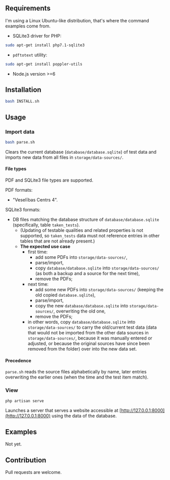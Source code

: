 ## Requirements

I'm using a Linux Ubuntu-like distribution, that's where the command examples come from.

* SQLite3 driver for PHP:
```bash
sudo apt-get install php7.1-sqlite3
```
* `pdftotext` utility:
```bash
sudo apt-get install poppler-utils
```

* Node.js version >=6

## Installation

```bash
bash INSTALL.sh
```

## Usage

### Import data

```bash
bash parse.sh
```

Clears the current database (`database/database.sqlite`) of test data and imports new data from all files in `storage/data-sources/`.

#### File types

PDF and SQLite3 file types are supported.

PDF formats:
* "Veselības Centrs 4".

SQLite3 formats:
* DB files matching the database structure of `database/database.sqlite` (specifically, table `taken_tests`).
  * (Updating of testable qualities and related properties is not supported, so `taken_tests` data must not reference entries in other tables that are not already present.) 
  * __The expected use case__
    * first time:
      * add some PDFs into `storage/data-sources/`,
      * parse/import,
      * copy `database/database.sqlite` into `storage/data-sources/` (as both a backup and a source for the next time),
      * remove the PDFs;
    * next time:
      * add some new PDFs into `storage/data-sources/` (keeping the old copied `database.sqlite`),
      * parse/import,
      * copy the new `database/database.sqlite` into `storage/data-sources/`, overwriting the old one,
      * remove the PDFs;
    * in other words, copy `database/database.sqlite` into `storage/data-sources/` to carry the old/current test data (data that would not be imported from the other data sources in `storage/data-sources/`, because it was manually entered or adjusted, or because the original sources have since been removed from the folder) over into the new data set.

#### Precedence

`parse.sh` reads the source files alphabetically by name, later entries overwriting the earlier ones (when the time and the test item match).

### View

```bash
php artisan serve
```

Launches a server that serves a website accessible at [http://127.0.0.1:8000](http://127.0.0.1:8000) using the data of the database.

## Examples

Not yet.

## Contribution

Pull requests are welcome.